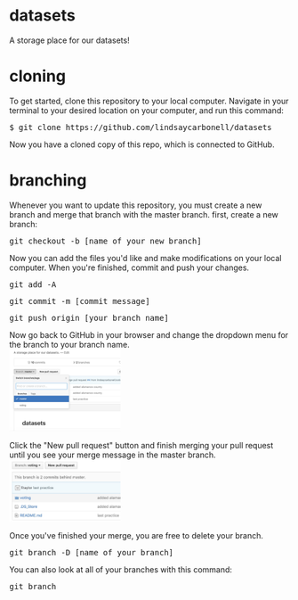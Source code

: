 # datasets
A storage place for our datasets!
# cloning
To get started, clone this repository to your local computer. Navigate in your terminal to your desired location on your computer, and run this command:
<pre>$ git clone https://github.com/lindsaycarbonell/datasets</pre>
Now you have a cloned copy of this repo, which is connected to GitHub.
# branching
Whenever you want to update this repository, you must create a new branch and merge that branch with the master branch.
first, create a new branch:
<pre>git checkout -b [name_of_your_new_branch]</pre>
Now you can add the files you'd like and make modifications on your local computer. When you're finished, commit and push your changes.
<pre>git add -A</pre>
<pre>git commit -m [commit_message]</pre>
<pre>git push origin [your_branch_name]</pre>

Now go back to GitHub in your browser and change the dropdown menu for the branch to your branch name.
<br>
<img src="dropdown.jpg" style="width:200px;!important"/>

Click the "New pull request" button and finish merging your pull request until you see your merge message in the master branch.
<br>
<img src="button.jpg" style="width:200px;!important"/>

Once you've finished your merge, you are free to delete your branch.
<pre>git branch -D [name_of_your_branch]</pre>

You can also look at all of your branches with this command:
<pre>git branch</pre>
